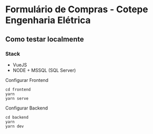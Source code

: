 # Formulário de Compras - Cotepe Engenharia Elétrica

## Como testar localmente

### Stack

- VueJS
- NODE + MSSQL (SQL Server)

Configurar Frontend

```console
cd frontend
yarn
yarn serve
```

Configurar Backend

```console
cd backend
yarn
yarn dev
```
